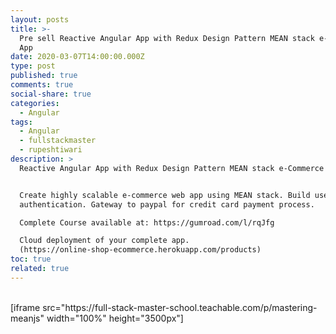 ```yaml
---
layout: posts
title: >-
  Pre sell Reactive Angular App with Redux Design Pattern MEAN stack e-Commerce
  App
date: 2020-03-07T14:00:00.000Z
type: post
published: true
comments: true
social-share: true
categories:
  - Angular
tags:
  - Angular
  - fullstackmaster
  - rupeshtiwari
description: >
  Reactive Angular App with Redux Design Pattern MEAN stack e-Commerce App. 


  Create highly scalable e-commerce web app using MEAN stack. Build user login &
  authentication. Gateway to paypal for credit card payment process. 

  Complete Course available at: https://gumroad.com/l/rqJfg

  Cloud deployment of your complete app.
  (https://online-shop-ecommerce.herokuapp.com/products)
toc: true
related: true
---
```


<p><!-- wp:shortcode --><br />
[iframe src="https://full-stack-master-school.teachable.com/p/mastering-meanjs" width="100%" height="3500px"]<br />
<!-- /wp:shortcode --></p>
